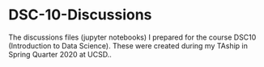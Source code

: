 # DSC-10-Discussions
The discussions files (jupyter notebooks) I prepared for the course DSC10 (Introduction to Data Science). These were created during my TAship in Spring Quarter 2020 at UCSD..
